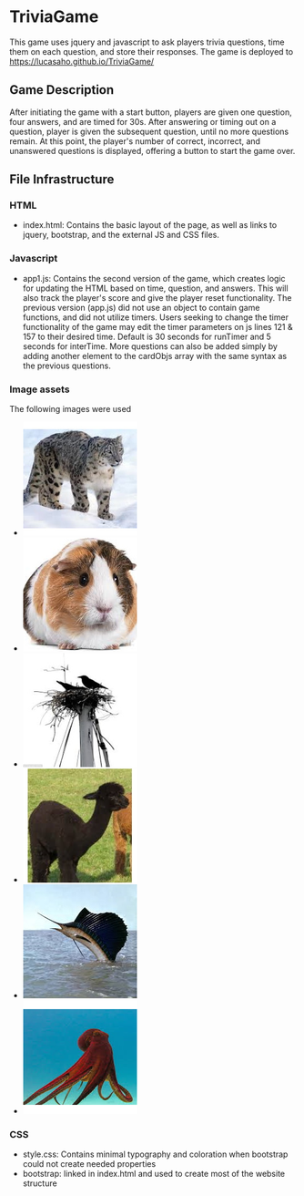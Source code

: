 # TriviaGame
This game uses jquery and javascript to ask players trivia questions, time them on each question, and store their responses. The game is deployed to https://lucasaho.github.io/TriviaGame/


## Game Description
After initiating the game with a start button, players are given one question, four answers, and are timed for 30s. After answering or timing out on a question, player is given the subsequent question, until no more questions remain. At this point, the player's number of correct, incorrect, and unanswered questions is displayed, offering a button to start the game over. 

## File Infrastructure
### HTML
* index.html: Contains the basic layout of the page, as well as links to jquery, bootstrap, and the external JS and CSS files.

### Javascript
* app1.js: Contains the second version of the game, which creates logic for updating the HTML based on time, question, and answers. This will also track the player's score and give the player reset functionality. The previous version (app.js) did not use an object to contain game functions, and did not utilize timers. Users seeking to change the timer functionality of the game may edit the timer parameters on js lines 121 & 157 to their desired time. Default is 30 seconds for runTimer and 5 seconds for interTime. More questions can also be added simply by adding another element to the cardObjs array with the same syntax as the previous questions. 

### Image assets 
The following images were used
* ![Image of Leopard](https://github.com/LucasAho/TriviaGame/blob/master/assets/images/leopard.jpg)
* ![Image of Pig](https://github.com/LucasAho/TriviaGame/blob/master/assets/images/pig.jpg)
* ![Image of Crow](https://github.com/LucasAho/TriviaGame/blob/master/assets/images/crow.jpg)
* ![Image of Llama](https://github.com/LucasAho/TriviaGame/blob/master/assets/images/llama.jpg)
* ![Image of Sailfish](https://github.com/LucasAho/TriviaGame/blob/master/assets/images/sail.jpg)
* ![Image of Octopus](https://github.com/LucasAho/TriviaGame/blob/master/assets/images/octo.jpg)

### CSS
* style.css: Contains minimal typography and coloration when bootstrap could not create needed properties
* bootstrap: linked in index.html and used to create most of the website structure

